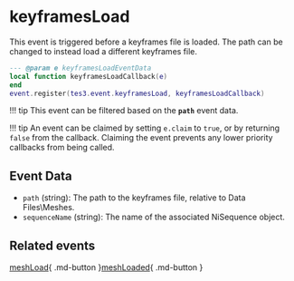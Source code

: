 # keyframesLoad
<div class="search_terms" style="display: none">keyframesload</div>

<!---
	This file is autogenerated. Do not edit this file manually. Your changes will be ignored.
	More information: https://github.com/MWSE/MWSE/tree/master/docs
-->

This event is triggered before a keyframes file is loaded. The path can be changed to instead load a different keyframes file.

```lua
--- @param e keyframesLoadEventData
local function keyframesLoadCallback(e)
end
event.register(tes3.event.keyframesLoad, keyframesLoadCallback)
```

!!! tip
	This event can be filtered based on the **`path`** event data.

!!! tip
	An event can be claimed by setting `e.claim` to `true`, or by returning `false` from the callback. Claiming the event prevents any lower priority callbacks from being called.

## Event Data

* `path` (string): The path to the keyframes file, relative to Data Files\Meshes.
* `sequenceName` (string): The name of the associated NiSequence object.


## Related events

[meshLoad](../meshLoad/){ .md-button }[meshLoaded](../meshLoaded/){ .md-button }

